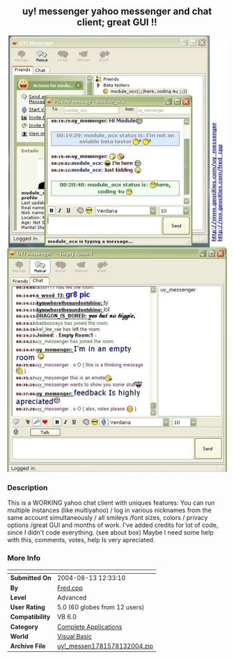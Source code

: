﻿<div align="center">

## uy\! messenger yahoo messenger and chat client; great GUI \!\!

<img src="PIC2004813125307034.jpg">
</div>

### Description

This is a WORKING yahoo chat client with uniques features: You can run multiple instances (like multiyahoo) / log in various nicknames from the same account simultaneously / all smileys /font sizes, colors / privacy options /great GUI and months of work. I've added credits for lot of code, since I didn't code everything. (see about box) Maybe I need some help with this, comments, votes, help Is very apreciated.
 
### More Info
 


<span>             |<span>
---                |---
**Submitted On**   |2004-08-13 12:33:10
**By**             |[Fred\.cpp](https://github.com/Planet-Source-Code/PSCIndex/blob/master/ByAuthor/fred-cpp.md)
**Level**          |Advanced
**User Rating**    |5.0 (60 globes from 12 users)
**Compatibility**  |VB 6\.0
**Category**       |[Complete Applications](https://github.com/Planet-Source-Code/PSCIndex/blob/master/ByCategory/complete-applications__1-27.md)
**World**          |[Visual Basic](https://github.com/Planet-Source-Code/PSCIndex/blob/master/ByWorld/visual-basic.md)
**Archive File**   |[uy\!\_messen1781578132004\.zip](https://github.com/Planet-Source-Code/fred-cpp-uy-messenger-yahoo-messenger-and-chat-client-great-gui__1-55548/archive/master.zip)








